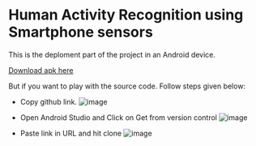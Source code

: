 
# Human Activity Recognition using Smartphone sensors

This is the deploment part of the project in an Android device.

[Download apk here](https://drive.google.com/file/d/1lWF4v0tcr2mD9pEv24e0e3uJn77iRm0e/view?usp=sharing)

But if you want to play with the source code. Follow steps given below: 

* Copy github link.
![image](https://github.com/manish29071998/HAR_Android/blob/master/readme/1.JPG)

* Open Android Studio and Click on Get from version control
![image](https://github.com/manish29071998/HAR_Android/blob/master/readme/2.JPG)

* Paste link in URL and hit clone
![image](https://github.com/manish29071998/HAR_Android/blob/master/readme/3.JPG)
